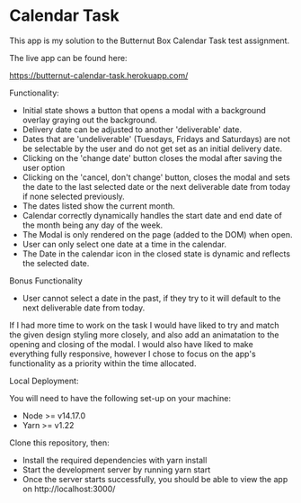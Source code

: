 # Calendar Task

This app is my solution to the Butternut Box Calendar Task test assignment.

The live app can be found here:

https://butternut-calendar-task.herokuapp.com/

Functionality:

- Initial state shows a button that opens a modal with a background overlay graying out the background.
- Delivery date can be adjusted to another 'deliverable' date.
- Dates that are 'undeliverable' (Tuesdays, Fridays and Saturdays) are not be selectable by the user and do not get set as an initial delivery date.
- Clicking on the 'change date' button closes the modal after saving the user option
- Clicking on the 'cancel, don't change' button, closes the modal and sets the date to the last selected date or the next deliverable date from today if none selected previously.
- The dates listed show the current month.
- Calendar correctly dynamically handles the start date and end date of the month being any day of the week.
- The Modal is only rendered on the page (added to the DOM) when open.
- User can only select one date at a time in the calendar.
- The Date in the calendar icon in the closed state is dynamic and reflects the selected date.

Bonus Functionality

- User cannot select a date in the past, if they try to it will default to the next deliverable date from today.

If I had more time to work on the task I would have liked to try and match the given design styling more closely, and also add an animatation to the opening and closing of the modal. I would also have liked to make everything fully responsive, however I chose to focus on the app's functionality as a priority within the time allocated.

Local Deployment:

You will need to have the following set-up on your machine:

- Node >= v14.17.0
- Yarn >= v1.22

Clone this repository, then:

- Install the required dependencies with yarn install
- Start the development server by running yarn start
- Once the server starts successfully, you should be able to view the app on http://localhost:3000/

